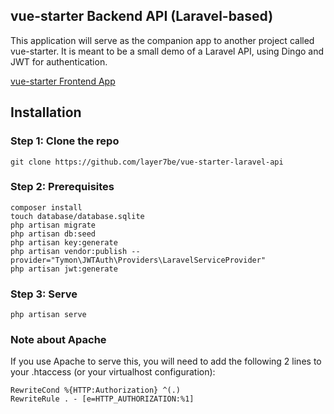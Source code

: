 ## vue-starter Backend API (Laravel-based)

This application will serve as the companion app to another project called vue-starter. It is meant to be a small demo of a Laravel API, using Dingo and JWT for authentication.

[vue-starter Frontend App](https://github.com/layer7be/vue-starter)

## Installation

### Step 1: Clone the repo
```
git clone https://github.com/layer7be/vue-starter-laravel-api
```

### Step 2: Prerequisites
```
composer install
touch database/database.sqlite
php artisan migrate
php artisan db:seed
php artisan key:generate
php artisan vendor:publish --provider="Tymon\JWTAuth\Providers\LaravelServiceProvider"
php artisan jwt:generate
```

### Step 3: Serve
```
php artisan serve
```

### Note about Apache
If you use Apache to serve this, you will need to add the following 2 lines to your .htaccess (or your virtualhost configuration):
```
RewriteCond %{HTTP:Authorization} ^(.)
RewriteRule . - [e=HTTP_AUTHORIZATION:%1]
```